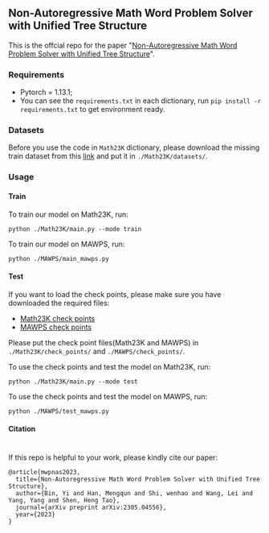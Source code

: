## Non-Autoregressive Math Word Problem Solver with Unified Tree Structure 

This is the offcial repo for the paper "[Non-Autoregressive Math Word Problem Solver with Unified Tree Structure](
http://arxiv.org/abs/2305.04556)".


### Requirements

* Pytorch = 1.13.1;
* You can see the `requirements.txt` in each dictionary, run `pip install -r requirements.txt` to get environment ready.

### Datasets

Before you use the code in `Math23K` dictionary, please download the missing train dataset from this [link](https://pan.baidu.com/s/17t6NZUjDW9MJdi0UzK9TJg?pwd=q61p) and put it in `./Math23K/datasets/`.

### Usage

#### Train
To train our model on Math23K, run:
```
python ./Math23K/main.py --mode train
```
To train our model on MAWPS, run:
```
python ./MAWPS/main_mawps.py
```
#### Test

If you want to load the check points, please make sure you have downloaded the required files:
* [Math23K check points](https://pan.baidu.com/s/1CQgW2mV3Mt7ry6gKIw9j3Q?pwd=28iz)
* [MAWPS check points](https://pan.baidu.com/s/1_tTEemyCXZQ0H4gkFOuqJg?pwd=pzy1)

Please put the check point files(Math23K and MAWPS) in `./Math23K/check_points/` and `./MAWPS/check_points/`.

To use the check points and test the model on Math23K, run:
```
python ./Math23K/main.py --mode test
```
To use the check points and test the model on MAWPS, run:
```
python ./MAWPS/test_mawps.py
```
#### Citation
#
If this repo is helpful to your work, please kindly cite our paper:
```
@article{mwpnas2023,
  title={Non-Autoregressive Math Word Problem Solver with Unified Tree Structure},
  author={Bin, Yi and Han, Mengqun and Shi, wenhao and Wang, Lei and Yang, Yang and Shen, Heng Tao},
  journal={arXiv preprint arXiv:2305.04556},
  year={2023}
}
```

